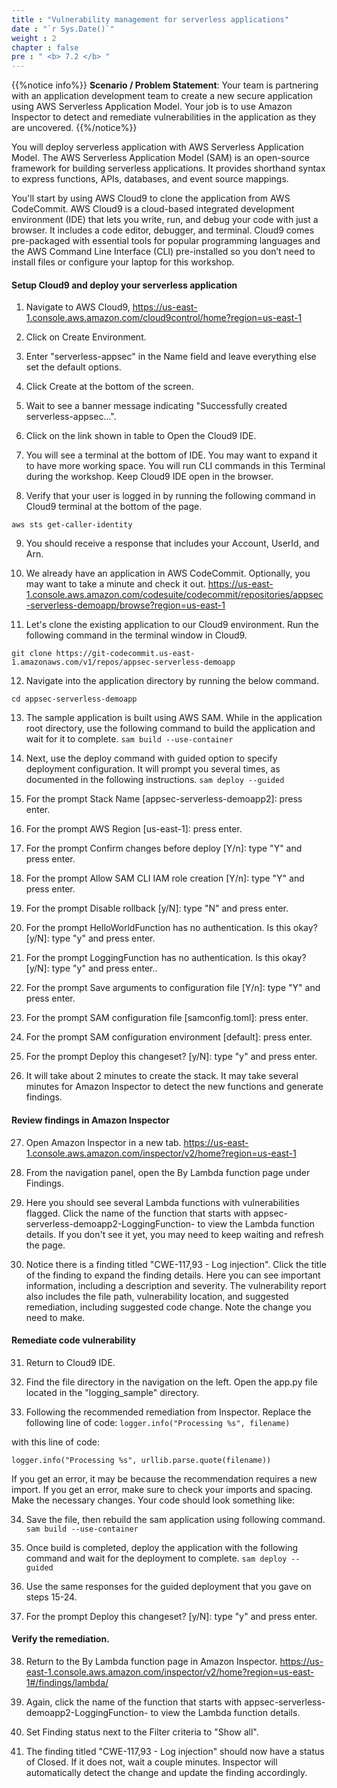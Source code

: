 ```yaml
---
title : "Vulnerability management for serverless applications"
date : "`r Sys.Date()`"
weight : 2
chapter : false
pre : " <b> 7.2 </b> "
---
```


{{%notice info%}}
**Scenario / Problem Statement**: Your team is partnering with an application development team to create a new secure application using AWS Serverless Application Model. Your job is to use Amazon Inspector to detect and remediate vulnerabilities in the application as they are uncovered.
{{%/notice%}}

You will deploy serverless application with AWS Serverless Application Model. The AWS Serverless Application Model (SAM) is an open-source framework for building serverless applications. It provides shorthand syntax to express functions, APIs, databases, and event source mappings.

You'll start by using AWS Cloud9 to clone the application from AWS CodeCommit. AWS Cloud9  is a cloud-based integrated development environment (IDE) that lets you write, run, and debug your code with just a browser. It includes a code editor, debugger, and terminal. Cloud9 comes pre-packaged with essential tools for popular programming languages and the AWS Command Line Interface (CLI) pre-installed so you don’t need to install files or configure your laptop for this workshop.

#### Setup Cloud9 and deploy your serverless application
1.	Navigate to AWS Cloud9, https://us-east-1.console.aws.amazon.com/cloud9control/home?region=us-east-1 


2.	Click on Create Environment.


3.	Enter "serverless-appsec" in the Name field and leave everything else set the default options.


4.	Click Create at the bottom of the screen.


5.	Wait to see a banner message indicating "Successfully created serverless-appsec...".


6.	Click on the link shown in table to Open the Cloud9 IDE.


7.	You will see a terminal at the bottom of IDE. You may want to expand it to have more working space. You will run CLI commands in this Terminal during the workshop. Keep Cloud9 IDE open in the browser.


8.	Verify that your user is logged in by running the following command in Cloud9 terminal at the bottom of the page.


```aws sts get-caller-identity```

9. You should receive a response that includes your Account, UserId, and Arn.


10. We already have an application in AWS CodeCommit. Optionally, you may want to take a minute and check it out. https://us-east-1.console.aws.amazon.com/codesuite/codecommit/repositories/appsec-serverless-demoapp/browse?region=us-east-1 


11. Let's clone the existing application to our Cloud9 environment. Run the following command in the terminal window in Cloud9.

```git clone https://git-codecommit.us-east-1.amazonaws.com/v1/repos/appsec-serverless-demoapp```


12. Navigate into the application directory by running the below command.


``` cd appsec-serverless-demoapp ```


13. The sample application is built using AWS SAM. While in the application root directory, use the following command to build the application and wait for it to complete.
```sam build --use-container```


14. Next, use the deploy command with guided option to specify deployment configuration. It will prompt you several times, as documented in the following instructions.
```sam deploy --guided```

15.	For the prompt Stack Name [appsec-serverless-demoapp2]: press enter.


16.	For the prompt AWS Region [us-east-1]: press enter.


17.	For the prompt Confirm changes before deploy [Y/n]: type "Y" and press enter.


18.	For the prompt Allow SAM CLI IAM role creation [Y/n]: type "Y" and press enter.


19.	For the prompt Disable rollback [y/N]: type "N" and press enter.


20.	For the prompt HelloWorldFunction has no authentication. Is this okay? [y/N]: type "y" and press enter.


21.	For the prompt LoggingFunction has no authentication. Is this okay? [y/N]: type "y" and press enter..


22.	For the prompt Save arguments to configuration file [Y/n]: type "Y" and press enter.


23.	For the prompt SAM configuration file [samconfig.toml]: press enter.



24.	For the prompt SAM configuration environment [default]: press enter.


25. For the prompt Deploy this changeset? [y/N]: type "y" and press enter.


26. It will take about 2 minutes to create the stack. It may take several minutes for Amazon Inspector to detect the new functions and generate findings.


#### Review findings in Amazon Inspector
27. Open Amazon Inspector in a new tab. https://us-east-1.console.aws.amazon.com/inspector/v2/home?region=us-east-1 


28. From the navigation panel, open the By Lambda function page under Findings.


29. Here you should see several Lambda functions with vulnerabilities flagged. Click the name of the function that starts with appsec-serverless-demoapp2-LoggingFunction- to view the Lambda function details. If you don't see it yet, you may need to keep waiting and refresh the page.


30. Notice there is a finding titled "CWE-117,93 - Log injection". Click the title of the finding to expand the finding details. Here you can see important information, including a description and severity. The vulnerability report also includes the file path, vulnerability location, and suggested remediation, including suggested code change. Note the change you need to make.

#### Remediate code vulnerability
31. Return to Cloud9 IDE.


32. Find the file directory in the navigation on the left. Open the app.py file located in the "logging_sample" directory.


33. Following the recommended remediation from Inspector. Replace the following line of code:
```logger.info("Processing %s", filename)```

with this line of code:

```logger.info("Processing %s", urllib.parse.quote(filename))```

If you get an error, it may be because the recommendation requires a new import. If you get an error, make sure to check your imports and spacing. Make the necessary changes. Your code should look something like:


34. Save the file, then rebuild the sam application using following command.
```sam build --use-container```


35. Once build is completed, deploy the application with the following command and wait for the deployment to complete.
```sam deploy --guided```



36. Use the same responses for the guided deployment that you gave on steps 15-24.


37. For the prompt Deploy this changeset? [y/N]: type "y" and press enter.

#### Verify the remediation.
38. Return to the By Lambda function page in Amazon Inspector. https://us-east-1.console.aws.amazon.com/inspector/v2/home?region=us-east-1#/findings/lambda/ 


39. Again, click the name of the function that starts with appsec-serverless-demoapp2-LoggingFunction- to view the Lambda function details.


40. Set Finding status next to the Filter criteria to "Show all".



41. The finding titled "CWE-117,93 - Log injection" should now have a status of Closed. If it does not, wait a couple minutes. Inspector will automatically detect the change and update the finding accordingly.